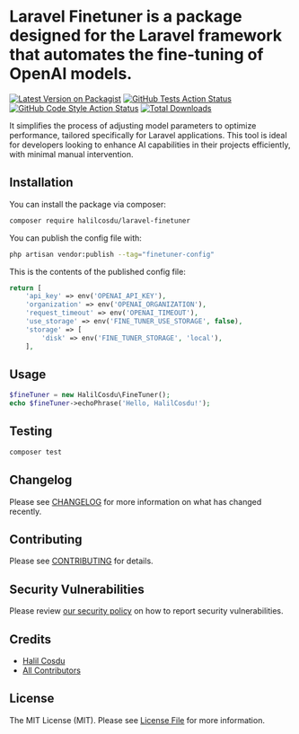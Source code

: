 # Laravel Finetuner is a package designed for the Laravel framework that automates the fine-tuning of OpenAI models.

[![Latest Version on Packagist](https://img.shields.io/packagist/v/halilcosdu/laravel-finetuner.svg?style=flat-square)](https://packagist.org/packages/halilcosdu/laravel-finetuner)
[![GitHub Tests Action Status](https://img.shields.io/github/actions/workflow/status/halilcosdu/laravel-finetuner/run-tests.yml?branch=main&label=tests&style=flat-square)](https://github.com/halilcosdu/laravel-finetuner/actions?query=workflow%3Arun-tests+branch%3Amain)
[![GitHub Code Style Action Status](https://img.shields.io/github/actions/workflow/status/halilcosdu/laravel-finetuner/fix-php-code-style-issues.yml?branch=main&label=code%20style&style=flat-square)](https://github.com/halilcosdu/laravel-finetuner/actions?query=workflow%3A"Fix+PHP+code+style+issues"+branch%3Amain)
[![Total Downloads](https://img.shields.io/packagist/dt/halilcosdu/laravel-finetuner.svg?style=flat-square)](https://packagist.org/packages/halilcosdu/laravel-finetuner)

It simplifies the process of adjusting model parameters to optimize performance, tailored specifically for Laravel applications. This tool is ideal for developers looking to enhance AI capabilities in their projects efficiently, with minimal manual intervention.
## Installation

You can install the package via composer:

```bash
composer require halilcosdu/laravel-finetuner
```

You can publish the config file with:

```bash
php artisan vendor:publish --tag="finetuner-config"
```

This is the contents of the published config file:

```php
return [
    'api_key' => env('OPENAI_API_KEY'),
    'organization' => env('OPENAI_ORGANIZATION'),
    'request_timeout' => env('OPENAI_TIMEOUT'),
    'use_storage' => env('FINE_TUNER_USE_STORAGE', false),
    'storage' => [
        'disk' => env('FINE_TUNER_STORAGE', 'local'),
    ],
```

## Usage

```php
$fineTuner = new HalilCosdu\FineTuner();
echo $fineTuner->echoPhrase('Hello, HalilCosdu!');
```

## Testing

```bash
composer test
```

## Changelog

Please see [CHANGELOG](CHANGELOG.md) for more information on what has changed recently.

## Contributing

Please see [CONTRIBUTING](CONTRIBUTING.md) for details.

## Security Vulnerabilities

Please review [our security policy](../../security/policy) on how to report security vulnerabilities.

## Credits

- [Halil Cosdu](https://github.com/halilcosdu)
- [All Contributors](../../contributors)

## License

The MIT License (MIT). Please see [License File](LICENSE.md) for more information.
